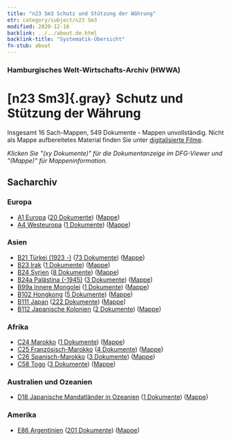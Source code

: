 ```yaml
---
title: "n23 Sm3 Schutz und Stützung der Währung"
etr: category/subject/n23 Sm3
modified: 2020-12-18
backlink: ../../about.de.html
backlink-title: "Systematik-Übersicht"
fn-stub: about
---
```


### Hamburgisches Welt-Wirtschafts-Archiv (HWWA)
# [n23 Sm3]{.gray}&#8201; Schutz und Stützung der Währung&#160; 




Insgesamt 16 Sach-Mappen, 549 Dokumente - Mappen unvollständig.
Nicht als Mappe aufbereitetes Material finden Sie unter [digitalisierte Filme](/film/h1_sh).

_Klicken Sie "(xy Dokumente)" für die Dokumentanzeige im DFG-Viewer und "(Mappe)" für Mappeninformation._

## Sacharchiv




### Europa

- [A1 Europa](../../../geo/about.de.html#A1) (<a href="https://dfg-viewer.de/show/?tx_dlf[id]=https://pm20.zbw.eu/mets/sh/1408xx/140892/1618xx/161805/public.mets.de.xml" target="_blank">20 Dokumente</a>) ([Mappe](http://purl.org/pressemappe20/folder/sh/140892,161805))
- [A4 Westeuropa](../../../geo/about.de.html#A4) (<a href="https://dfg-viewer.de/show/?tx_dlf[id]=https://pm20.zbw.eu/mets/sh/1408xx/140897/1618xx/161805/public.mets.de.xml" target="_blank">1 Dokumente</a>) ([Mappe](http://purl.org/pressemappe20/folder/sh/140897,161805))

### Asien

- [B21 Türkei (1923 -)](../../../geo/about.de.html#B21) (<a href="https://dfg-viewer.de/show/?tx_dlf[id]=https://pm20.zbw.eu/mets/sh/1411xx/141111/1618xx/161805/public.mets.de.xml" target="_blank">73 Dokumente</a>) ([Mappe](http://purl.org/pressemappe20/folder/sh/141111,161805))
- [B23 Irak](../../../geo/about.de.html#B23) (<a href="https://dfg-viewer.de/show/?tx_dlf[id]=https://pm20.zbw.eu/mets/sh/1411xx/141113/1618xx/161805/public.mets.de.xml" target="_blank">1 Dokumente</a>) ([Mappe](http://purl.org/pressemappe20/folder/sh/141113,161805))
- [B24 Syrien](../../../geo/about.de.html#B24) (<a href="https://dfg-viewer.de/show/?tx_dlf[id]=https://pm20.zbw.eu/mets/sh/1411xx/141114/1618xx/161805/public.mets.de.xml" target="_blank">8 Dokumente</a>) ([Mappe](http://purl.org/pressemappe20/folder/sh/141114,161805))
- [B24a Palästina (-1945)](../../../geo/about.de.html#B24a) (<a href="https://dfg-viewer.de/show/?tx_dlf[id]=https://pm20.zbw.eu/mets/sh/1411xx/141115/1618xx/161805/public.mets.de.xml" target="_blank">3 Dokumente</a>) ([Mappe](http://purl.org/pressemappe20/folder/sh/141115,161805))
- [B99a Innere Mongolei](../../../geo/about.de.html#B99a) (<a href="https://dfg-viewer.de/show/?tx_dlf[id]=https://pm20.zbw.eu/mets/sh/1412xx/141264/1618xx/161805/public.mets.de.xml" target="_blank">1 Dokumente</a>) ([Mappe](http://purl.org/pressemappe20/folder/sh/141264,161805))
- [B102 Hongkong](../../../geo/about.de.html#B102) (<a href="https://dfg-viewer.de/show/?tx_dlf[id]=https://pm20.zbw.eu/mets/sh/1412xx/141268/1618xx/161805/public.mets.de.xml" target="_blank">5 Dokumente</a>) ([Mappe](http://purl.org/pressemappe20/folder/sh/141268,161805))
- [B111 Japan](../../../geo/about.de.html#B111) (<a href="https://dfg-viewer.de/show/?tx_dlf[id]=https://pm20.zbw.eu/mets/sh/1412xx/141272/1618xx/161805/public.mets.de.xml" target="_blank">222 Dokumente</a>) ([Mappe](http://purl.org/pressemappe20/folder/sh/141272,161805))
- [B112 Japanische Kolonien](../../../geo/about.de.html#B112) (<a href="https://dfg-viewer.de/show/?tx_dlf[id]=https://pm20.zbw.eu/mets/sh/1412xx/141273/1618xx/161805/public.mets.de.xml" target="_blank">2 Dokumente</a>) ([Mappe](http://purl.org/pressemappe20/folder/sh/141273,161805))

### Afrika

- [C24 Marokko](../../../geo/about.de.html#C24) (<a href="https://dfg-viewer.de/show/?tx_dlf[id]=https://pm20.zbw.eu/mets/sh/1413xx/141356/1618xx/161805/public.mets.de.xml" target="_blank">1 Dokumente</a>) ([Mappe](http://purl.org/pressemappe20/folder/sh/141356,161805))
- [C25 Französisch-Marokko](../../../geo/about.de.html#C25) (<a href="https://dfg-viewer.de/show/?tx_dlf[id]=https://pm20.zbw.eu/mets/sh/1413xx/141358/1618xx/161805/public.mets.de.xml" target="_blank">4 Dokumente</a>) ([Mappe](http://purl.org/pressemappe20/folder/sh/141358,161805))
- [C26 Spanisch-Marokko](../../../geo/about.de.html#C26) (<a href="https://dfg-viewer.de/show/?tx_dlf[id]=https://pm20.zbw.eu/mets/sh/1413xx/141359/1618xx/161805/public.mets.de.xml" target="_blank">3 Dokumente</a>) ([Mappe](http://purl.org/pressemappe20/folder/sh/141359,161805))
- [C58 Togo](../../../geo/about.de.html#C58) (<a href="https://dfg-viewer.de/show/?tx_dlf[id]=https://pm20.zbw.eu/mets/sh/1414xx/141408/1618xx/161805/public.mets.de.xml" target="_blank">3 Dokumente</a>) ([Mappe](http://purl.org/pressemappe20/folder/sh/141408,161805))

### Australien und Ozeanien

- [D18 Japanische Mandatländer in Ozeanien](../../../geo/about.de.html#D18) (<a href="https://dfg-viewer.de/show/?tx_dlf[id]=https://pm20.zbw.eu/mets/sh/1416xx/141618/1618xx/161805/public.mets.de.xml" target="_blank">1 Dokumente</a>) ([Mappe](http://purl.org/pressemappe20/folder/sh/141618,161805))

### Amerika

- [E86 Argentinien](../../../geo/about.de.html#E86) (<a href="https://dfg-viewer.de/show/?tx_dlf[id]=https://pm20.zbw.eu/mets/sh/1416xx/141692/1618xx/161805/public.mets.de.xml" target="_blank">201 Dokumente</a>) ([Mappe](http://purl.org/pressemappe20/folder/sh/141692,161805))


